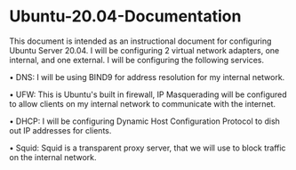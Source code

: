 # Ubuntu-20.04-Documentation
This document is intended as an instructional document for configuring Ubuntu Server 20.04. I will be configuring 2 virtual network adapters, one internal, and one external. I will be configuring the following services.

• DNS: I will be using BIND9 for address resolution for my internal network.

•	UFW: This is Ubuntu's built in firewall, IP Masquerading will be configured to allow clients on my internal network to communicate with the internet.

•	DHCP: I will be configuring Dynamic Host Configuration Protocol to dish out IP addresses for clients.

•	Squid: Squid is a transparent proxy server, that we will use to block traffic on the internal network.
